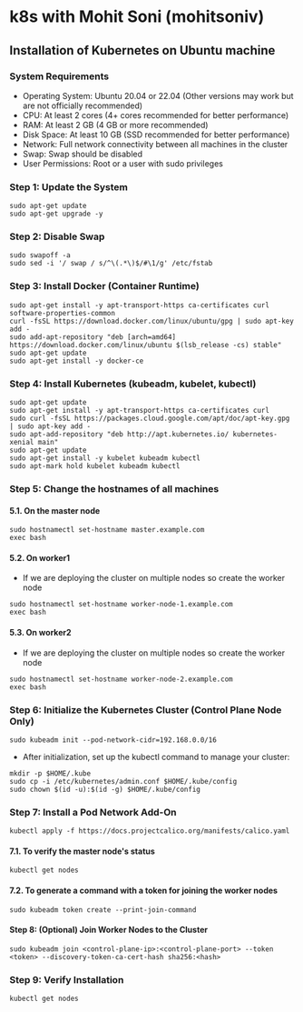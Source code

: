 # k8s with Mohit Soni (mohitsoniv)
## Installation of Kubernetes on Ubuntu machine 
### System Requirements
* Operating System: Ubuntu 20.04 or 22.04 (Other versions may work but are not officially recommended)
* CPU: At least 2 cores (4+ cores recommended for better performance)
* RAM: At least 2 GB (4 GB or more recommended)
* Disk Space: At least 10 GB (SSD recommended for better performance)
* Network: Full network connectivity between all machines in the cluster
* Swap: Swap should be disabled
* User Permissions: Root or a user with sudo privileges

### Step 1: Update the System
```
sudo apt-get update
sudo apt-get upgrade -y
```
### Step 2: Disable Swap
```
sudo swapoff -a
sudo sed -i '/ swap / s/^\(.*\)$/#\1/g' /etc/fstab
```
### Step 3: Install Docker (Container Runtime)
```
sudo apt-get install -y apt-transport-https ca-certificates curl software-properties-common
curl -fsSL https://download.docker.com/linux/ubuntu/gpg | sudo apt-key add -
sudo add-apt-repository "deb [arch=amd64] https://download.docker.com/linux/ubuntu $(lsb_release -cs) stable"
sudo apt-get update
sudo apt-get install -y docker-ce
```
### Step 4: Install Kubernetes (kubeadm, kubelet, kubectl)
```
sudo apt-get update
sudo apt-get install -y apt-transport-https ca-certificates curl
sudo curl -fsSL https://packages.cloud.google.com/apt/doc/apt-key.gpg | sudo apt-key add -
sudo apt-add-repository "deb http://apt.kubernetes.io/ kubernetes-xenial main"
sudo apt-get update
sudo apt-get install -y kubelet kubeadm kubectl
sudo apt-mark hold kubelet kubeadm kubectl
```
### Step 5: Change the hostnames of all machines
#### 5.1. On the master node
```
sudo hostnamectl set-hostname master.example.com 
exec bash
```
#### 5.2. On worker1
 * If we are deploying the cluster on multiple nodes so create the worker node
```
sudo hostnamectl set-hostname worker-node-1.example.com
exec bash
```
#### 5.3. On worker2 
* If we are deploying the cluster on multiple nodes so create the worker node
```
sudo hostnamectl set-hostname worker-node-2.example.com
exec bash
```
### Step 6: Initialize the Kubernetes Cluster (Control Plane Node Only)
```
sudo kubeadm init --pod-network-cidr=192.168.0.0/16
```
* After initialization, set up the kubectl command to manage your cluster:
```
mkdir -p $HOME/.kube
sudo cp -i /etc/kubernetes/admin.conf $HOME/.kube/config
sudo chown $(id -u):$(id -g) $HOME/.kube/config
```
### Step 7: Install a Pod Network Add-On
```
kubectl apply -f https://docs.projectcalico.org/manifests/calico.yaml
```
#### 7.1. To verify the master node's status
```
kubectl get nodes
```
#### 7.2. To generate a command with a token for joining the worker nodes
```
sudo kubeadm token create --print-join-command
```
#### Step 8: (Optional) Join Worker Nodes to the Cluster
```
sudo kubeadm join <control-plane-ip>:<control-plane-port> --token <token> --discovery-token-ca-cert-hash sha256:<hash>
```
### Step 9: Verify Installation
```
kubectl get nodes
```
